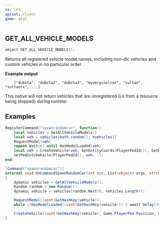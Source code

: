 ```yaml
---
ns: CFX
apiset: client
game: gta5
---
```

## GET_ALL_VEHICLE_MODELS

```c
object GET_ALL_VEHICLE_MODELS();
```

Returns all registered vehicle model names, including non-dlc vehicles and custom vehicles in no particular order.

**Example output**

```
	["dubsta", "dubsta2", "dubsta3", "myverycoolcar", "sultan", "sultanrs", ...]
```

This native will not return vehicles that are unregistered (i.e from a resource being stopped) during runtime.

## Examples

```lua
RegisterCommand("spawnrandomcar", function()
	local vehicles = GetAllVehicleModels()
	local veh = vehicles[math.random(1, #vehicles)]
	RequestModel(veh)
	repeat Wait(0) until HasModelLoaded(veh)
	local veh = CreateVehicle(veh, GetEntityCoords(PlayerPedId()), GetEntityHeading(PlayerPedId()), true, false)
	SetPedIntoVehicle(PlayerPedId(), veh, -1)
end)
```

```cs
[Command("spawnrandomcar")]
internal void OnCommandSpawnRandomCar(int src, List<object> args, string raw) 
{
	dymanic vehicles = GetAllVehicleModels();
	Random random = new Random();
	dynamic vehicle = vehicles[random.Next(0, vehicles.Length)];

	RequestModel((uint)GetHashKey(vehicle));
	while (!HasModelLoaded((uint)GetHashKey(vehicle))) { await Delay(100); }

	CreateVehicle((uint)GetHashKey(vehicle), Game.PlayerPed.Position, Game.PlayerPed.Heading, true, false)
}
```

